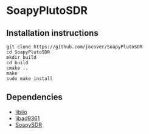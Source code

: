 # SoapyPlutoSDR

## Installation instructions

```
git clone https://github.com/jocover/SoapyPlutoSDR
cd SoapyPlutoSDR
mkdir build
cd build
cmake ..
make
sudo make install
```

## Dependencies

- [libiio](https://github.com/analogdevicesinc/libiio)
- [libad9361](https://github.com/analogdevicesinc/libad9361-iio)
- [SoapySDR](https://github.com/pothosware/SoapySDR)
